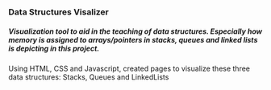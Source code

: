 <h3>Data Structures Visalizer</h3>  
<h5>Visualization tool to aid in the teaching of data structures. Especially how memory is assigned to arrays/pointers in stacks, queues and linked lists is depicting in this project.</h5>    
Using HTML, CSS and Javascript, created pages to visualize these three data structures: Stacks, Queues and LinkedLists
<br></br>  
